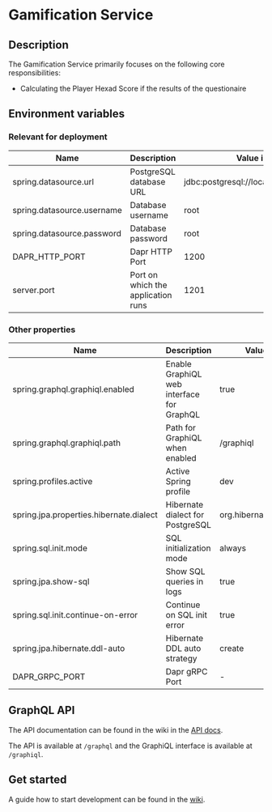 # Gamification Service

## Description

The Gamification Service primarily focuses on the following core responsibilities:
- Calculating the Player Hexad Score if the results of the questionaire

## Environment variables
### Relevant for deployment
| Name                       | Description                        | Value in Dev Environment                               | Value in Prod Environment                           |
|----------------------------|------------------------------------|--------------------------------------------------------|-----------------------------------------------------|
| spring.datasource.url      | PostgreSQL database URL            | jdbc:postgresql://localhost:5432/gamification_service  | jdbc:postgresql://localhost:1032/${database_name}   |
| spring.datasource.username | Database username                  | root                                                   | gits                                                |
| spring.datasource.password | Database password                  | root                                                   | *secret*                                            |
| DAPR_HTTP_PORT             | Dapr HTTP Port                     | 1200                                                   | 3500                                                |
| server.port                | Port on which the application runs | 1201                                                   | 2001                                                |

### Other properties
| Name                                    | Description                               | Value in Dev Environment                | Value in Prod Environment               |
|-----------------------------------------|-------------------------------------------|-----------------------------------------|-----------------------------------------|
| spring.graphql.graphiql.enabled         | Enable GraphiQL web interface for GraphQL | true                                    | true                                    |
| spring.graphql.graphiql.path            | Path for GraphiQL when enabled            | /graphiql                               | /graphiql                               |
| spring.profiles.active                  | Active Spring profile                     | dev                                     | prod                                    |
| spring.jpa.properties.hibernate.dialect | Hibernate dialect for PostgreSQL          | org.hibernate.dialect.PostgreSQLDialect | org.hibernate.dialect.PostgreSQLDialect |
| spring.sql.init.mode                    | SQL initialization mode                   | always                                  | always                                  |
| spring.jpa.show-sql                     | Show SQL queries in logs                  | true                                    | false                                   |
| spring.sql.init.continue-on-error       | Continue on SQL init error                | true                                    | true                                    |
| spring.jpa.hibernate.ddl-auto           | Hibernate DDL auto strategy               | create                                  | update                                  |
| DAPR_GRPC_PORT                          | Dapr gRPC Port                            | -                                       | 50001                                   |

## GraphQL API

The API documentation can be found in the wiki in the [API docs](api.md).

The API is available at `/graphql` and the GraphiQL interface is available at `/graphiql`.

## Get started
A guide how to start development can be
found in the [wiki](https://meitrex.readthedocs.io/en/latest/dev-manuals/backend/get-started.html).